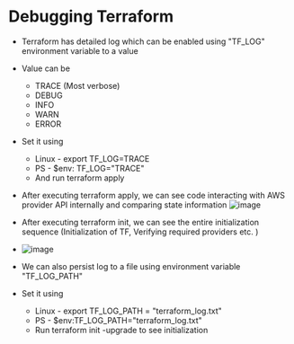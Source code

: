# Debugging Terraform
- Terraform has detailed log which can be enabled using "TF_LOG" environment variable to a value
- Value can be
    - TRACE (Most verbose)
    - DEBUG
    - INFO
    - WARN
    - ERROR

- Set it using
    - Linux - export TF_LOG=TRACE
    - PS - $env: TF_LOG="TRACE"
    - And run terraform apply

- After executing terraform apply, we can see code interacting with AWS provider API internally and comparing state information
![image](https://github.com/niravmsoni/terraform-aws/assets/6556021/8d1459ec-94d8-4299-a4ac-2b3c15b272a2)

- After executing terraform init, we can see the entire initialization sequence (Initialization of TF, Verifying required providers etc. )

- ![image](https://github.com/niravmsoni/terraform-aws/assets/6556021/9e2b7bd1-bf57-4e41-9819-e863771863ca)

- We can also persist log to a file using environment variable "TF_LOG_PATH"
- Set it using
    - Linux - export TF_LOG_PATH = "terraform_log.txt"
    - PS - $env:TF_LOG_PATH="terraform_log.txt"
    - Run terraform init -upgrade to see initialization